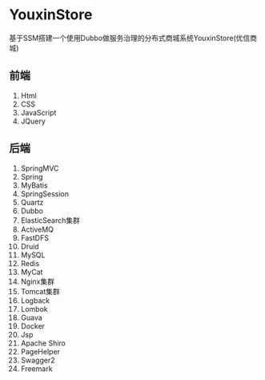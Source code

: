 # YouxinStore
基于SSM搭建一个使用Dubbo做服务治理的分布式商城系统YouxinStore(优信商城)

## 前端
1. Html
2. CSS
3. JavaScript
4. JQuery

## 后端
1. SpringMVC
2. Spring
3. MyBatis
4. SpringSession
5. Quartz
6. Dubbo
7. ElasticSearch集群
8. ActiveMQ
9. FastDFS
10. Druid
11. MySQL 
12. Redis
13. MyCat
14. Nginx集群
15. Tomcat集群
16. Logback
17. Lombok
18. Guava
19. Docker
20. Jsp
21. Apache Shiro
22. PageHelper
23. Swagger2
24. Freemark
